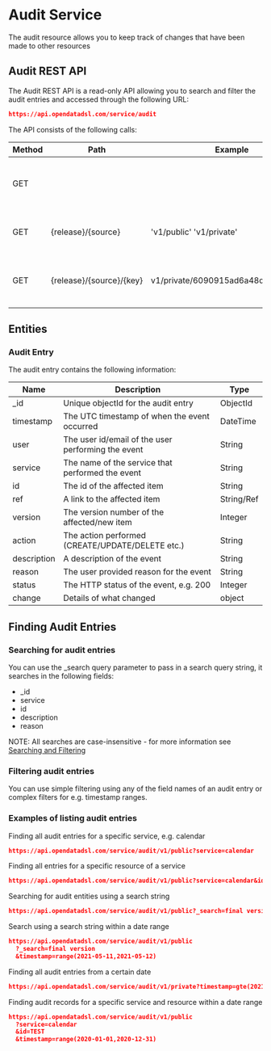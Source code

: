 Audit Service
==============

The audit resource allows you to keep track of changes that have been made to other resources

## Audit REST API

The Audit REST API is a read-only API allowing you to search and filter the audit entries and accessed through the following URL:

```json
https://api.opendatadsl.com/service/audit
```

The API consists of the following calls:

|**Method**|**Path**|**Example**|**Description**|
|-|-|-|-|
|GET|||Get the build information for this service|
|GET|{release}/{source}|'v1/public' 'v1/private'|List public or private audit entries|
|GET|{release}/{source}/{key}|v1/private/6090915ad6a48d0b3c4f663d|Retrieve a single audit entry using it’s unique id|

## Entities

### Audit Entry

The audit entry contains the following information:

|**Name**|**Description**|**Type**|
|-|-|-|
|_id|Unique objectId for the audit entry|ObjectId|
|timestamp|The UTC timestamp of when the event occurred|DateTime
|user|The user id/email of the user performing the event|String|
|service|The name of the service that performed the event|String|
|id|The id of the affected item|String|
|ref|A link to the affected item|String/Ref|
|version|The version number of the affected/new item|Integer|
|action|The action performed (CREATE/UPDATE/DELETE etc.)|String|
|description|A description of the event|String|
|reason|The user provided reason for the event|String|
|status|The HTTP status of the event, e.g. 200|Integer|
|change|Details of what changed|object|


## Finding Audit Entries

### Searching for audit entries

You can use the _search query parameter to pass in a search query string, it searches in the following fields:

*   _id    
*   service    
*   id    
*   description    
*   reason    

NOTE: All searches are case-insensitive - for more information see [Searching and Filtering](../Searching-and-Filtering)

### Filtering audit entries

You can use simple filtering using any of the field names of an audit entry or complex filters for e.g. timestamp ranges.

### Examples of listing audit entries

Finding all audit entries for a specific service, e.g. calendar
```json
https://api.opendatadsl.com/service/audit/v1/public?service=calendar
```

Finding all entries for a specific resource of a service
```json
https://api.opendatadsl.com/service/audit/v1/public?service=calendar&id=TEST
```

Searching for audit entities using a search string
```json
https://api.opendatadsl.com/service/audit/v1/public?_search=final version
```

Search using a search string within a date range
```json
https://api.opendatadsl.com/service/audit/v1/public
  ?_search=final version
  &timestamp=range(2021-05-11,2021-05-12)
```

Finding all audit entries from a certain date
```json
https://api.opendatadsl.com/service/audit/v1/private?timestamp=gte(2021-05-11)
```

Finding audit records for a specific service and resource within a date range
```json
https://api.opendatadsl.com/service/audit/v1/public
  ?service=calendar
  &id=TEST
  &timestamp=range(2020-01-01,2020-12-31)
```
